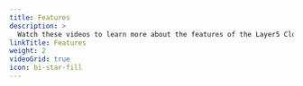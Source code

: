 ```yaml
---
title: Features
description: >
  Watch these videos to learn more about the features of the Layer5 Cloud and Kanvas platforms.
linkTitle: Features
weight: 2
videoGrid: true
icon: bi-star-fill
---
```



